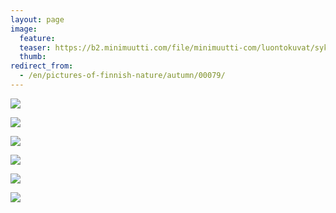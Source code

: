 ```yaml
---
layout: page
image:
  feature:
  teaser: https://b2.minimuutti.com/file/minimuutti-com/luontokuvat/syksy/2/DS31892-245px.jpg
  thumb:
redirect_from:
  - /en/pictures-of-finnish-nature/autumn/00079/
---
```


![](https://b2.minimuutti.com/file/minimuutti-com/luontokuvat/syksy/2/DS31869-800px.jpg)

![](https://b2.minimuutti.com/file/minimuutti-com/luontokuvat/syksy/2/DS31878-800px.jpg)

![](https://b2.minimuutti.com/file/minimuutti-com/luontokuvat/syksy/2/DS31886-800px.jpg)

![](https://b2.minimuutti.com/file/minimuutti-com/luontokuvat/syksy/2/DS31888-800px.jpg)

![](https://b2.minimuutti.com/file/minimuutti-com/luontokuvat/syksy/2/DS31892-800px.jpg)

![](https://b2.minimuutti.com/file/minimuutti-com/luontokuvat/syksy/2/DS31893-800px.jpg)
